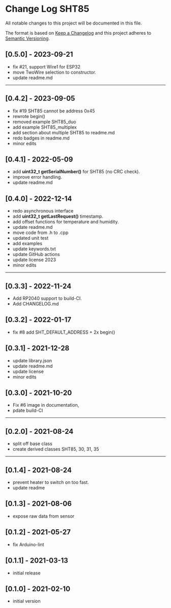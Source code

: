 # Change Log SHT85

All notable changes to this project will be documented in this file.

The format is based on [Keep a Changelog](http://keepachangelog.com/)
and this project adheres to [Semantic Versioning](http://semver.org/).


## [0.5.0] - 2023-09-21
- fix #21, support Wire1 for ESP32
- move TwoWire selection to constructor.
- update readme.md

----

## [0.4.2] - 2023-09-05
- fix #19 SHT85 cannot be address 0x45
- rewrote begin()
- removed example SHT85_duo
- add example SHT85_multiplex
- add section about multiple SHT85 to readme.md
- redo badges in readme.md
- minor edits

## [0.4.1] - 2022-05-09
- add **uint32_t getSerialNumber()** for SHT85 (no CRC check).
- improve error handling.
- update readme.md

## [0.4.0] - 2022-12-14
- redo asynchronous interface
- add **uint32_t getLastRequest()** timestamp.
- add offset functions for temperature and humidity.
- update readme.md
- move code from .h to .cpp
- updated unit test
- add examples
- update keywords.txt
- update GitHub actions
- update license 2023
- minor edits

----

## [0.3.3] - 2022-11-24
- Add RP2040 support to build-CI.
- Add CHANGELOG.md

## [0.3.2] - 2022-01-17
- fix #8 add SHT_DEFAULT_ADDRESS + 2x begin()

## [0.3.1] - 2021-12-28
- update library.json
- update readme.md
- update license
- minor edits

## [0.3.0] - 2021-10-20
- Fix #6 image in documentation,
- pdate build-CI

----

## [0.2.0] - 2021-08-24
- split off base class
- create derived classes SHT85, 30, 31, 35

----

## [0.1.4] - 2021-08-24
- prevent heater to switch on too fast.
- update readme

## [0.1.3] - 2021-08-06
- expose raw data from sensor

## [0.1.2] - 2021-05-27
- fix Arduino-lint

## [0.1.1] - 2021-03-13
- initial release

## [0.1.0] - 2021-02-10
- initial version

